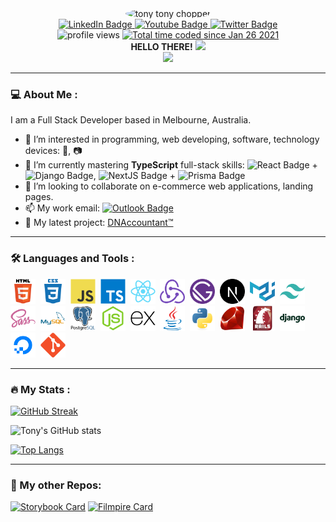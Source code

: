 <div id="header" align="center">

  <img src="https://media.giphy.com/media/2lSNErRCiZPck/giphy.gif" alt="tony tony chopper" style="border-radius: 50%;" />
<div id="badges">
  <a href="https://linkedin.com/in/tony-sn" target="_blank">
    <img src="https://img.shields.io/badge/LinkedIn-blue?style=for-the-badge&logo=linkedin&logoColor=white" alt="LinkedIn Badge"/>
  </a>
  <a href="https://www.youtube.com/channel/UCZVfaV0hM7UUvv_NXXBGK5w" target="_blank">
    <img src="https://img.shields.io/badge/YouTube-red?style=for-the-badge&logo=youtube&logoColor=white" alt="Youtube Badge"/>
  </a>
  <a href="https://twitter.com/the_healthy_dev" target="_blank">
    <img src="https://img.shields.io/badge/Twitter-blue?style=for-the-badge&logo=twitter&logoColor=white" alt="Twitter Badge"/>
  </a>
</div>

<img src="https://komarev.com/ghpvc/?username=tony-sn&style=flat-square&color=green" alt="profile views"/>
<a href="https://wakatime.com/@d4570e79-8041-4a52-94cb-3bb85e09ed1f"><img src="https://wakatime.com/badge/user/d4570e79-8041-4a52-94cb-3bb85e09ed1f.svg" alt="Total time coded since Jan 26 2021" /></a>

<div align="center">
  <strong>HELLO THERE!</strong>
  <img src="https://media.giphy.com/media/hvRJCLFzcasrR4ia7z/giphy.gif" width="30px"/>

<div>
  <img src="https://media.giphy.com/media/dWesBcTLavkZuG35MI/giphy.gif" width="auto" height="300"/>
</div>
</div>

</div>

---
### :computer: About Me :
I am a Full Stack Developer based in Melbourne, Australia.
- 👀 I’m interested in programming, web developing, software, technology devices: :iphone:, :camera:
- 🌱 I’m currently mastering **TypeScript** full-stack skills: 
![React Badge](https://img.shields.io/badge/React-blue?style=flat&logo=react&logoColor=white) +
![Django Badge](https://img.shields.io/badge/Django-green?style=flat&logo=django&logoColor=white),
![NextJS Badge](https://img.shields.io/badge/Next.JS-black?style=flat&logo=nextdotjs&logoColor=white) +
![Prisma Badge](https://img.shields.io/badge/Prisma-darkblue?style=flat&logo=prisma&logoColor=white)  
- 💞️ I’m looking to collaborate on e-commerce web applications, landing pages.
- 📫 My work email: [![Outlook Badge](https://img.shields.io/badge/-tony.sn@outlook.com-blue?style=flat&logo=microsoftoutlook&logoColor=white)](mailto:tony.sn@outlook.com)
- 🚀 My latest project: [DNAccountant™](https://dnaccountant.vercel.app/)

---
### :hammer_and_wrench: Languages and Tools :
<div>
  <img src="https://github.com/devicons/devicon/blob/master/icons/html5/html5-original-wordmark.svg" title="HTML5" alt="HTML" width="40" height="40"/>&nbsp;
  <img src="https://github.com/devicons/devicon/blob/master/icons/css3/css3-plain-wordmark.svg"  title="CSS3" alt="CSS" width="40" height="40"/>&nbsp;
  <img src="https://github.com/devicons/devicon/blob/master/icons/javascript/javascript-original.svg" title="JavaScript" alt="JavaScript" width="40" height="40"/>&nbsp;
  <img src="https://github.com/devicons/devicon/blob/master/icons/typescript/typescript-original.svg" title="TypeScript"  alt="TypeScript" width="40" height="40"/>&nbsp;
  <img src="https://github.com/devicons/devicon/blob/master/icons/react/react-original.svg" title="React" alt="React" width="40" height="40"/>&nbsp;
  <img src="https://github.com/devicons/devicon/blob/master/icons/redux/redux-original.svg" title="Redux" alt="Redux " width="40" height="40"/>&nbsp;
  <img src="https://github.com/devicons/devicon/blob/master/icons/gatsby/gatsby-original.svg" title="Gatsby"  alt="Gatsby" width="40" height="40"/>&nbsp;
  <img src="https://github.com/devicons/devicon/blob/master/icons/nextjs/nextjs-original.svg" title="NextJS"  alt="NextJS" width="40" height="40"/>&nbsp;
  <img src="https://github.com/devicons/devicon/blob/master/icons/materialui/materialui-original.svg" title="Material UI" alt="Material UI" width="40" height="40"/>&nbsp;
   <img src="https://github.com/devicons/devicon/blob/master/icons/tailwindcss/tailwindcss-plain.svg" title="TailwindCSS" alt="TailwindCSS" width="40" height="40"/>&nbsp;
   <img src="https://github.com/devicons/devicon/blob/master/icons/sass/sass-original.svg" title="SASS" alt="SASS" width="40" height="40"/>&nbsp;
  <img src="https://github.com/devicons/devicon/blob/master/icons/mysql/mysql-original-wordmark.svg" title="MySQL"  alt="MySQL" width="40" height="40"/>&nbsp;
  <img src="https://github.com/devicons/devicon/blob/master/icons/postgresql/postgresql-original-wordmark.svg" title="PostgreSQL"  alt="PostgreSQL" width="40" height="40"/>&nbsp;
  <img src="https://github.com/devicons/devicon/blob/master/icons/nodejs/nodejs-original.svg" title="NodeJS" alt="NodeJS" width="40" height="40"/>&nbsp;
  <img src="https://github.com/devicons/devicon/blob/master/icons/express/express-original.svg" title="ExpressJS" alt="ExpressJS" width="40" height="40"/>&nbsp;
  <img src="https://github.com/devicons/devicon/blob/master/icons/java/java-original.svg" title="Java" alt="Java" width="40" height="40"/>&nbsp;
  <img src="https://github.com/devicons/devicon/blob/master/icons/python/python-original.svg" title="Python" alt="Python" width="40" height="40"/>&nbsp;
  <img src="https://github.com/devicons/devicon/blob/master/icons/ruby/ruby-original.svg" title="Ruby" alt="Ruby" width="40" height="40"/>&nbsp;
  <img src="https://github.com/devicons/devicon/blob/master/icons/rails/rails-original-wordmark.svg" title="Rails" alt="Rails" width="40" height="40"/>&nbsp;
    <img src="https://github.com/devicons/devicon/blob/master/icons/django/django-plain-wordmark.svg" title="Django" alt="Django" width="40" height="40"/>&nbsp;
  <img src="https://github.com/devicons/devicon/blob/master/icons/digitalocean/digitalocean-original.svg" title="DigitalOcean" alt="DigitalOcean" width="40" height="40"/>&nbsp;
  <img src="https://github.com/devicons/devicon/blob/master/icons/git/git-original.svg" title="Git" alt="Git" width="40" height="40"/>
</div>

---

### :fire: My Stats :

[![GitHub Streak](http://github-readme-streak-stats.herokuapp.com?user=tony-sn&theme=dracula&background=000000)](https://git.io/streak-stats)

![Tony's GitHub stats](https://github-readme-stats.vercel.app/api?username=tony-sn&show_icons=true&theme=dracula&count_private=true&bg_color=000000)

[![Top Langs](https://github-readme-stats.vercel.app/api/top-langs/?username=tony-sn&layout=compact&theme=dracula&hide=html,css&bg_color=000000)](https://github.com/anuraghazra/github-readme-stats)

---

### :pushpin:  My other Repos:

[![Storybook Card](https://github-readme-stats.vercel.app/api/pin/?username=tony-sn&repo=storybook&theme=dracula&bg_color=000000)](https://github.com/tony-sn/storybook)
[![Filmpire Card](https://github-readme-stats.vercel.app/api/pin/?username=tony-sn&repo=Filmpire&theme=dracula&bg_color=000000)](https://github.com/tony-sn/Filmpire)


<!---
tony-sn/tony-sn is a ✨ special ✨ repository because its `README.md` (this file) appears on your GitHub profile.
You can click the Preview link to take a look at your changes.
--->

